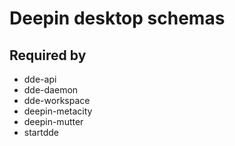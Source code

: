 # Deepin desktop schemas

## Required by

* dde-api
* dde-daemon
* dde-workspace
* deepin-metacity
* deepin-mutter
* startdde
